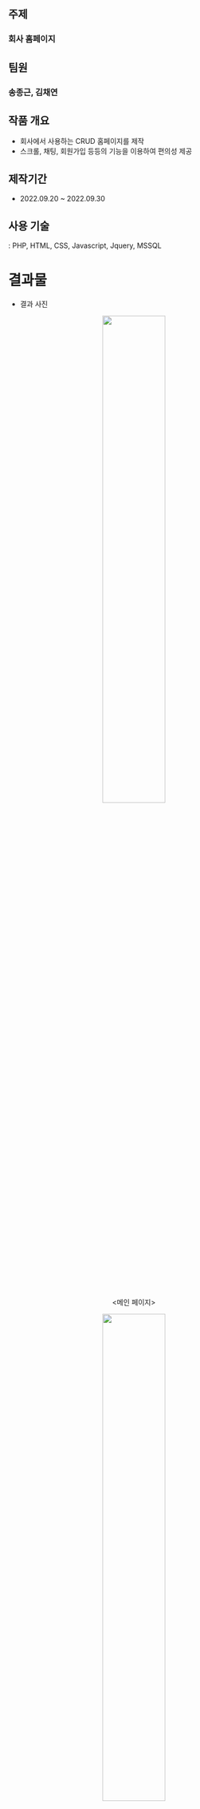 ## 주제
### 회사 홈페이지

## 팀원
### 송종근, 김채연

## 작품 개요 
- 회사에서 사용하는 CRUD 홈페이지를 제작
- 스크롤, 채팅, 회원가입 등등의 기능을 이용하여 편의성 제공

## 제작기간
- 2022.09.20 ~ 2022.09.30

## 사용 기술
: PHP, HTML, CSS, Javascript, Jquery, MSSQL


# 결과물 
- 결과 사진
<p align="center"><img src = "https://user-images.githubusercontent.com/107012295/201587194-434dc835-eab6-480e-931e-84a06d0bd558.png" width="50%" height="50%" ></p>
<p align="center"><메인 페이지></p>
<p align="center"><img src = "https://user-images.githubusercontent.com/107012295/201587244-a29395e2-ebfc-4e94-a4fb-1914940861be.png" width="50%" height="50%" ></p>
<p align="center"><회원가입></p>
<p align="center"><img src = "https://user-images.githubusercontent.com/107012295/201587179-29d15644-b748-4fc0-8715-131ac6161dab.png" width="50%" height="50%" ></p>
<p align="center"><게시판></p>
<p align="center"><img src = "https://user-images.githubusercontent.com/107012295/201587222-c1c925ad-27d2-480d-9ddf-93ad720fe977.png" width="50%" height="50%" ></p>
<p align="center"><슬라이드></p>
 
 

